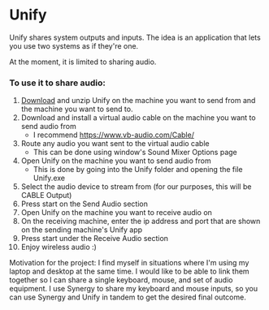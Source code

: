 # Unify
Unify shares system outputs and inputs. The idea is an application that lets you use two systems as if they're one.

At the moment, it is limited to sharing audio.

### To use it to share audio:
1. [Download](http://www.jeffblack.info/demos/Unify.zip) and unzip Unify on the machine you want to send from and the machine you want to send to.
2. Download and install a virtual audio cable on the machine you want to send audio from
    * I recommend https://www.vb-audio.com/Cable/
3. Route any audio you want sent to the virtual audio cable
    * This can be done using window's Sound Mixer Options page
4. Open Unify on the machine you want to send audio from
    * This is done by going into the Unify folder and opening the file Unify.exe
5. Select the audio device to stream from (for our purposes, this will be CABLE Output)
6. Press start on the Send Audio section
7. Open Unify on the machine you want to receive audio on
8. On the receiving machine, enter the ip address and port that are shown on the sending machine's Unify app
9. Press start under the Receive Audio section
10. Enjoy wireless audio :)

Motivation for the project: I find myself in situations where I'm using my laptop and desktop at the same time. I would like to be able to link them together so I can share a single keyboard, mouse, and set of audio equipment. I use Synergy to share my keyboard and mouse inputs, so you can use Synergy and Unify in tandem to get the desired final outcome.
